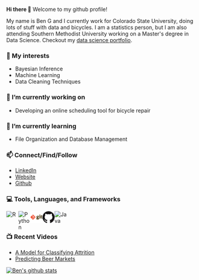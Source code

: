 **Hi there 👋**  Welcome to my github profile!



My name is Ben G and I currently work for Colorado State University, doing lots of stuff with data and bicycles.
I am a statistics person, but I am also attending Southern Methodist University working on a Master's degree in Data Science.
Checkout my [data science portfolio](https://bgoodwinsmu.github.io/index.html).

<!--
**bgoodwinSMU/bgoodwinSMU** is a ✨ _special_ ✨ 
repository because its `README.md` (this file) 
appears on your GitHub profile.

Here are some ideas to get you started:

- 🔭 I’m currently working on: Developing an online scheduling tool for bicycle repair
- 🌱 I’m currently learning: File Organization and Database Management
- 💬 Ask me about: Statistics or data analysis, or Bayesian Analysis
- 📫 How to reach me: bgoodwin(@)smu.edu
- ⚡ Fun fact: I am the owner and founder of Honest Abe's Bicycle Sellers (abesbikes.com)
-->

### 🤔 My interests

* Bayesian Inference
* Machine Learning
* Data Cleaning Techniques

### 🔭 I’m currently working on

* Developing an online scheduling tool for bicycle repair

### 🌱 I’m currently learning

* File Organization and Database Management

### 📫 Connect/Find/Follow

* [LinkedIn](https://www.linkedin.com/in/bengoodwin143/)
* [Website](https://bgoodwin143.github.io/)
* [Github](https://github.com/bgoodwin143)

### :computer: Tools, Languages, and Frameworks

[<img align="left" alt="R" width="32px" src="https://upload.wikimedia.org/wikipedia/commons/thumb/1/1b/R_logo.svg/512px-R_logo.svg.png" />][GitHub]
[<img align="left" alt="Python" width="32px" src="https://upload.wikimedia.org/wikipedia/commons/thumb/c/c3/Python-logo-notext.svg/200px-Python-logo-notext.svg.png" />][GitHub]
[<img align="left" alt="Git" width="32px" src="https://raw.githubusercontent.com/github/explore/80688e429a7d4ef2fca1e82350fe8e3517d3494d/topics/git/git.png" />][GitHub]
[<img align="left" alt="GitHub" width="32px" src="https://raw.githubusercontent.com/github/explore/78df643247d429f6cc873026c0622819ad797942/topics/github/github.png" />][GitHub]
[<img align="left" alt="Java" width="32px" src="https://upload.wikimedia.org/wikipedia/en/3/30/Java_programming_language_logo.svg" />][GitHub]
<br />
<br />
### :tv: Recent Videos

* [A Model for Classifying Attrition](https://www.youtube.com/watch?v=UtNPEyfNsoY)
* [Predicting Beer Markets](https://www.youtube.com/watch?v=N48Fv-QEUrQ)

[![Ben's github stats](https://github-readme-stats.vercel.app/api?username=bgoodwinSMU)](https://github.com/anuraghazra/github-readme-stats)

[GitHub]: https://github.com/bgoodwinSMU
